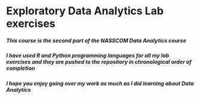 # Exploratory Data Analytics Lab exercises
##### This course is the second part of the NASSCOM Data Analytics course 
##### I have used R and Python programming languages for all my lab exercises and they are pushed to the repository in chronological order of completion
##### I hope you enjoy going over my work as much as I did learning about Data Analytics
